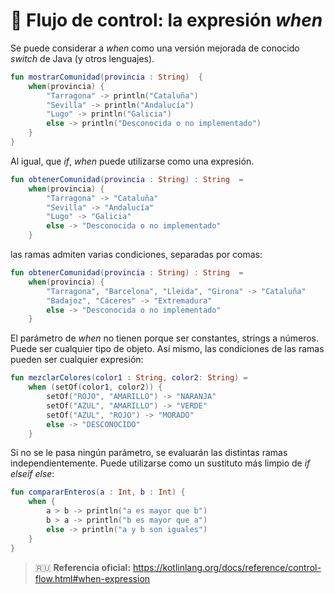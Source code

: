 # :abcd: Flujo de control: la expresión _when_

Se puede considerar a _when_ como una versión mejorada de conocido _switch_ de Java (y otros lenguajes). 

```kotlin
fun mostrarComunidad(provincia : String)  {
    when(provincia) {
        "Tarragona" -> println("Cataluña")
        "Sevilla" -> println("Andalucía")
        "Lugo" -> println("Galicia")
        else -> println("Desconocida o no implementado")
    }
}
```

Al igual, que _if_, _when_ puede utilizarse como una expresión.

```kotlin
fun obtenerComunidad(provincia : String) : String  =
    when(provincia) {
        "Tarragona" -> "Cataluña"
        "Sevilla" -> "Andalucía"
        "Lugo" -> "Galicia"
        else -> "Desconocida o no implementado"
    }
```

las ramas admiten varias condiciones, separadas por comas:

```kotlin
fun obtenerComunidad(provincia : String) : String  =
    when(provincia) {
        "Tarragona", "Barcelona", "Lleida", "Girona" -> "Cataluña"
        "Badajoz", "Cáceres" -> "Extremadura"
        else -> "Desconocida o no implementado"
    }
```

El parámetro de _when_ no tienen porque ser constantes, strings a números. Puede ser cualquier tipo de objeto. Así mismo, las condiciones de las ramas pueden ser cualquier expresión:

```kotlin
fun mezclarColores(color1 : String, color2: String) =
    when (setOf(color1, color2)) {
        setOf("ROJO", "AMARILLO") -> "NARANJA"
        setOf("AZUL", "AMARILLO") -> "VERDE"
        setOf("AZUL", "ROJO") -> "MORADO"
        else -> "DESCONOCIDO"
    }
```

Si no se le pasa ningún parámetro, se evaluarán las distintas ramas independientemente. Puede utilizarse como un sustituto más limpio de _if_ _elseif_ _else_:

```kotlin
fun compararEnteros(a : Int, b : Int) {
    when {
        a > b -> println("a es mayor que b")
        b > a -> println("b es mayor que a")
        else -> println("a y b son iguales")
    }
}
```

>:ru: **Referencia oficial:** https://kotlinlang.org/docs/reference/control-flow.html#when-expression